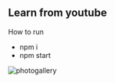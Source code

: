 ## Learn from youtube
How to run
* npm i
* npm start


![photogallery](https://user-images.githubusercontent.com/45890409/120298667-7e32cf80-c2f4-11eb-899b-223003debb43.gif)






